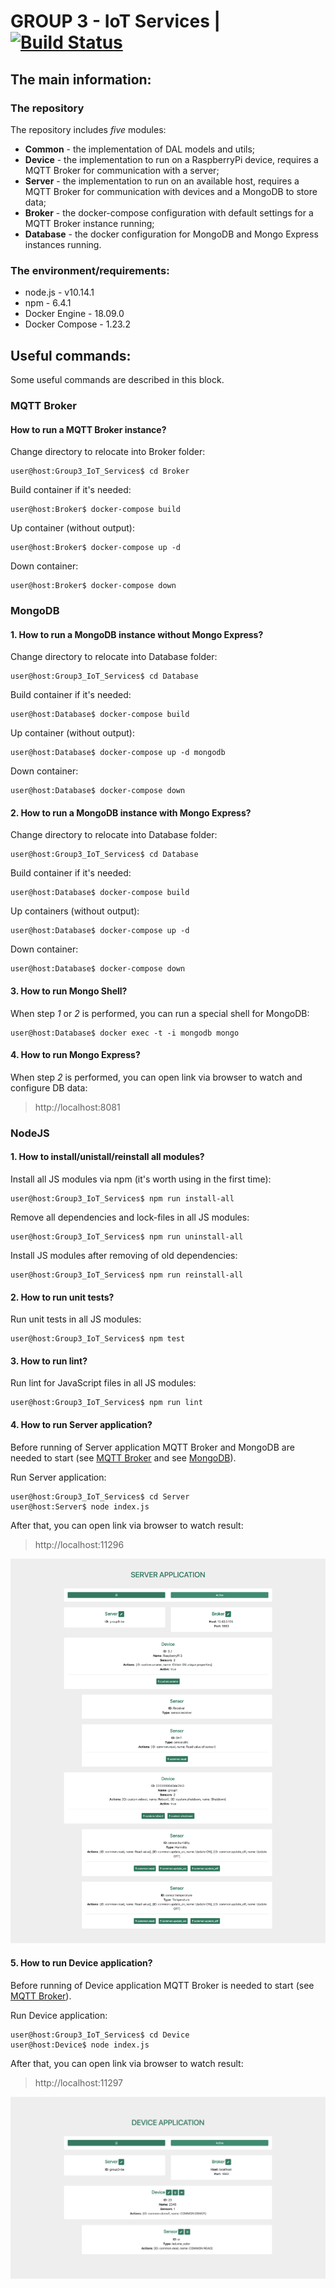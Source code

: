 # GROUP 3 - IoT Services | [![Build Status](https://travis-ci.org/MERA-IOT-COURSE/Group3_IoT_Services.svg?branch=master)](https://travis-ci.org/MERA-IOT-COURSE/Group3_IoT_Services)

## The main information:

### The repository

The repository includes _five_ modules:
* **Common** - the implementation of DAL models and utils;
* **Device** - the implementation to run on a RaspberryPi device, requires a MQTT Broker for communication with a server;
* **Server** - the implementation to run on an available host, requires a MQTT Broker for communication with devices and a MongoDB to store data;
* **Broker** - the docker-compose configuration with default settings for a MQTT Broker instance running;
* **Database** - the docker configuration for MongoDB and Mongo Express instances running.

### The environment/requirements:

* node.js - v10.14.1
* npm - 6.4.1
* Docker Engine - 18.09.0
* Docker Compose - 1.23.2

## Useful commands:

Some useful commands are described in this block. 

### MQTT Broker

#### How to run a MQTT Broker instance?

Change directory to relocate into Broker folder:

```console
user@host:Group3_IoT_Services$ cd Broker
```

Build container if it's needed:

```console
user@host:Broker$ docker-compose build
```

Up container (without output):

```console
user@host:Broker$ docker-compose up -d
```

Down container:
```console
user@host:Broker$ docker-compose down
```

### MongoDB

#### 1. How to run a MongoDB instance without Mongo Express?

Change directory to relocate into Database folder:

```console
user@host:Group3_IoT_Services$ cd Database
```

Build container if it's needed:

```console
user@host:Database$ docker-compose build
```

Up container (without output):

```console
user@host:Database$ docker-compose up -d mongodb
```

Down container:

```console
user@host:Database$ docker-compose down
```

#### 2. How to run a MongoDB instance with Mongo Express?

Change directory to relocate into Database folder:

```console
user@host:Group3_IoT_Services$ cd Database
```

Build container if it's needed:

```console
user@host:Database$ docker-compose build
```

Up containers (without output):

```console
user@host:Database$ docker-compose up -d
```

Down container:

```console
user@host:Database$ docker-compose down
```

#### 3. How to run Mongo Shell?

When step _1_ or _2_ is performed, you can run a special shell for MongoDB:

```console
user@host:Database$ docker exec -t -i mongodb mongo
```

#### 4. How to run Mongo Express?

When step _2_ is performed, you can open link via browser to watch and configure DB data:

> http://localhost:8081

### NodeJS

#### 1. How to install/unistall/reinstall all modules?

Install all JS modules via npm (it's worth using in the first time):

```console
user@host:Group3_IoT_Services$ npm run install-all
```

Remove all dependencies and lock-files in all JS modules:

```console
user@host:Group3_IoT_Services$ npm run uninstall-all
```

Install JS modules after removing of old dependencies:

```console
user@host:Group3_IoT_Services$ npm run reinstall-all
```

#### 2. How to run unit tests?

Run unit tests in all JS modules:

```console
user@host:Group3_IoT_Services$ npm test
```

#### 3. How to run lint?

Run lint for JavaScript files in all JS modules:

```console
user@host:Group3_IoT_Services$ npm run lint
```

#### 4. How to run Server application?

Before running of Server application MQTT Broker and MongoDB are needed to start (see [MQTT Broker](#mqtt-broker) and see [MongoDB](#mongodb)).

Run Server application:

```console
user@host:Group3_IoT_Services$ cd Server
user@host:Server$ node index.js
```

After that, you can open link via browser to watch result:

> http://localhost:11296

![Server](/screens/server.png)

#### 5. How to run Device application?

Before running of Device application MQTT Broker is needed to start (see [MQTT Broker](#mqtt-broker)).

Run Device application:

```console
user@host:Group3_IoT_Services$ cd Device
user@host:Device$ node index.js
```

After that, you can open link via browser to watch result:

> http://localhost:11297

![Device](/screens/device.png)

